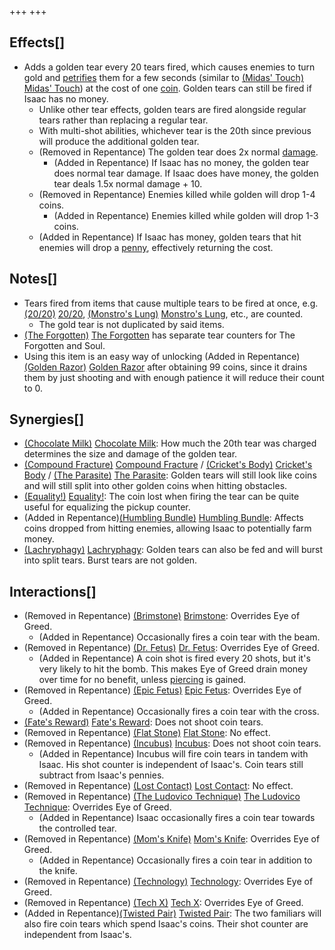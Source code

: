 +++
+++

Effects[]
---------


* Adds a golden tear every 20 tears fired, which causes enemies to turn gold and [petrifies](/wiki/Status_Effects#Petrification "Status Effects") them for a few seconds (similar to [(Midas' Touch)](/wiki/Midas%27_Touch "Midas' Touch") [Midas' Touch](/wiki/Midas%27_Touch "Midas' Touch")) at the cost of one [coin](/wiki/Coin "Coin"). Golden tears can still be fired if Isaac has no money.
	+ Unlike other tear effects, golden tears are fired alongside regular tears rather than replacing a regular tear.
	+ With multi-shot abilities, whichever tear is the 20th since previous will produce the additional golden tear.
	+ (Removed in Repentance) The golden tear does 2x normal [damage](/wiki/Damage "Damage").
		- (Added in Repentance) If Isaac has no money, the golden tear does normal tear damage. If Isaac does have money, the golden tear deals 1.5x normal damage + 10.
	+ (Removed in Repentance) Enemies killed while golden will drop 1-4 coins.
		- (Added in Repentance) Enemies killed while golden will drop 1-3 coins.
	+ (Added in Repentance) If Isaac has money, golden tears that hit enemies will drop a [penny](/wiki/Coins#Penny "Coins"), effectively returning the cost.


Notes[]
-------


* Tears fired from items that cause multiple tears to be fired at once, e.g. [(20/20)](/wiki/20/20 "20/20") [20/20](/wiki/20/20 "20/20"), [(Monstro's Lung)](/wiki/Monstro%27s_Lung "Monstro's Lung") [Monstro's Lung](/wiki/Monstro%27s_Lung "Monstro's Lung"), etc., are counted.
	+ The gold tear is not duplicated by said items.
* [(The Forgotten)](/wiki/The_Forgotten "The Forgotten") [The Forgotten](/wiki/The_Forgotten "The Forgotten") has separate tear counters for The Forgotten and Soul.
* Using this item is an easy way of unlocking (Added in Repentance)[(Golden Razor)](/wiki/Golden_Razor "Golden Razor") [Golden Razor](/wiki/Golden_Razor "Golden Razor") after obtaining 99 coins, since it drains them by just shooting and with enough patience it will reduce their count to 0.


Synergies[]
-----------


* [(Chocolate Milk)](/wiki/Chocolate_Milk "Chocolate Milk") [Chocolate Milk](/wiki/Chocolate_Milk "Chocolate Milk"): How much the 20th tear was charged determines the size and damage of the golden tear.
* [(Compound Fracture)](/wiki/Compound_Fracture "Compound Fracture") [Compound Fracture](/wiki/Compound_Fracture "Compound Fracture") / [(Cricket's Body)](/wiki/Cricket%27s_Body "Cricket's Body") [Cricket's Body](/wiki/Cricket%27s_Body "Cricket's Body") / [(The Parasite)](/wiki/The_Parasite "The Parasite") [The Parasite](/wiki/The_Parasite "The Parasite"): Golden tears will still look like coins and will still split into other golden coins when hitting obstacles.
* [(Equality!)](/wiki/Equality! "Equality!") [Equality!](/wiki/Equality! "Equality!"): The coin lost when firing the tear can be quite useful for equalizing the pickup counter.
* (Added in Repentance)[(Humbling Bundle)](/wiki/Humbling_Bundle "Humbling Bundle") [Humbling Bundle](/wiki/Humbling_Bundle "Humbling Bundle"): Affects coins dropped from hitting enemies, allowing Isaac to potentially farm money.
* [(Lachryphagy)](/wiki/Lachryphagy "Lachryphagy") [Lachryphagy](/wiki/Lachryphagy "Lachryphagy"): Golden tears can also be fed and will burst into split tears. Burst tears are not golden.


Interactions[]
--------------


* (Removed in Repentance) [(Brimstone)](/wiki/Brimstone "Brimstone") [Brimstone](/wiki/Brimstone "Brimstone"): Overrides Eye of Greed.
	+ (Added in Repentance) Occasionally fires a coin tear with the beam.
* (Removed in Repentance) [(Dr. Fetus)](/wiki/Dr._Fetus "Dr. Fetus") [Dr. Fetus](/wiki/Dr._Fetus "Dr. Fetus"): Overrides Eye of Greed.
	+ (Added in Repentance) A coin shot is fired every 20 shots, but it's very likely to hit the bomb. This makes Eye of Greed drain money over time for no benefit, unless [piercing](/wiki/Tear_Effects "Tear Effects") is gained.
* (Removed in Repentance) [(Epic Fetus)](/wiki/Epic_Fetus "Epic Fetus") [Epic Fetus](/wiki/Epic_Fetus "Epic Fetus"): Overrides Eye of Greed.
	+ (Added in Repentance) Occasionally fires a coin tear with the cross.
* [(Fate's Reward)](/wiki/Fate%27s_Reward "Fate's Reward") [Fate's Reward](/wiki/Fate%27s_Reward "Fate's Reward"): Does not shoot coin tears.
* (Removed in Repentance) [(Flat Stone)](/wiki/Flat_Stone "Flat Stone") [Flat Stone](/wiki/Flat_Stone "Flat Stone"): No effect.
* (Removed in Repentance) [(Incubus)](/wiki/Incubus "Incubus") [Incubus](/wiki/Incubus "Incubus"): Does not shoot coin tears.
	+ (Added in Repentance) Incubus will fire coin tears in tandem with Isaac. His shot counter is independent of Isaac's. Coin tears still subtract from Isaac's pennies.
* (Removed in Repentance) [(Lost Contact)](/wiki/Lost_Contact "Lost Contact") [Lost Contact](/wiki/Lost_Contact "Lost Contact"): No effect.
* (Removed in Repentance) [(The Ludovico Technique)](/wiki/The_Ludovico_Technique "The Ludovico Technique") [The Ludovico Technique](/wiki/The_Ludovico_Technique "The Ludovico Technique"): Overrides Eye of Greed.
	+ (Added in Repentance) Isaac occasionally fires a coin tear towards the controlled tear.
* (Removed in Repentance) [(Mom's Knife)](/wiki/Mom%27s_Knife "Mom's Knife") [Mom's Knife](/wiki/Mom%27s_Knife "Mom's Knife"): Overrides Eye of Greed.
	+ (Added in Repentance) Occasionally fires a coin tear in addition to the knife.
* (Removed in Repentance) [(Technology)](/wiki/Technology "Technology") [Technology](/wiki/Technology "Technology"): Overrides Eye of Greed.
* (Removed in Repentance) [(Tech X)](/wiki/Tech_X "Tech X") [Tech X](/wiki/Tech_X "Tech X"): Overrides Eye of Greed.
* (Added in Repentance)[(Twisted Pair)](/wiki/Twisted_Pair "Twisted Pair") [Twisted Pair](/wiki/Twisted_Pair "Twisted Pair"): The two familiars will also fire coin tears which spend Isaac's coins. Their shot counter are independent from Isaac's.


